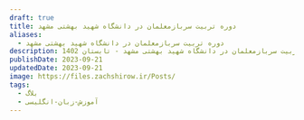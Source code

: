 ```yaml
---
draft: true
title: دوره تربیت سربازمعلمان در دانشگاه شهید بهشتی مشهد
aliases:
  - دوره تربیت سربازمعلمان در دانشگاه شهید بهشتی مشهد
description: دوره تربیت سربازمعلمان در دانشگاه شهید بهشتی مشهد - تابستان 1402
publishDate: 2023-09-21
updatedDate: 2023-09-21
image: https://files.zachshirow.ir/Posts/
tags:
  - بلاگ
  - آموزش-زبان-انگلیسی
---
```





